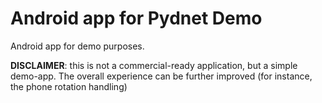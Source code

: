 # Android app for Pydnet Demo

Android app for demo purposes.

**DISCLAIMER**: this is not a commercial-ready application, but a simple demo-app. 
The overall experience can be further improved (for instance, the phone rotation handling)
